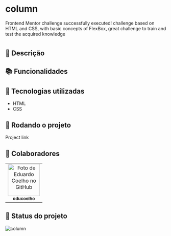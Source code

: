 # column

Frontend Mentor challenge successfully executed! challenge based on HTML and CSS, with basic concepts of FlexBox, great challenge to train and test the acquired knowledge

<h1 align="center"></h1>

## :memo: Descrição


## :books: Funcionalidades


## :wrench: Tecnologias utilizadas
* HTML
* CSS
## :rocket: Rodando o projeto
Project link

## :handshake: Colaboradores
<table>
  <tr>
    <td align="center">
      <a href="http://github.com/oducoelho">
        <img src="https://avatars.githubusercontent.com/u/104034703?v=4" width="100px;" alt="Foto de Eduardo Coelho no GitHub"/><br>
        <sub>
          <b>oducoelho</b>
        </sub>
      </a>
    </td>
  </tr>
</table>

## :dart: Status do projeto


![column](https://user-images.githubusercontent.com/104034703/187053912-41cedb3b-58ed-4693-87b8-5c68567f8c2d.PNG)
